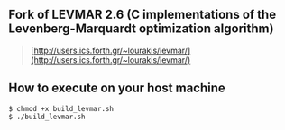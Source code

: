 ## Fork of LEVMAR 2.6 (C implementations of the Levenberg-Marquardt optimization algorithm)
> [http://users.ics.forth.gr/~lourakis/levmar/](http://users.ics.forth.gr/~lourakis/levmar/)

## How to execute on your host machine
```
$ chmod +x build_levmar.sh
$ ./build_levmar.sh
```
